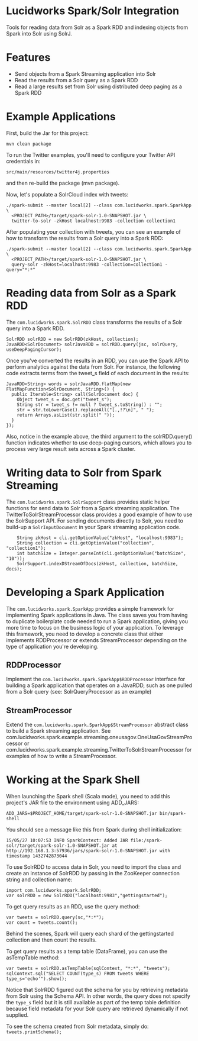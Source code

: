 Lucidworks Spark/Solr Integration
========

Tools for reading data from Solr as a Spark RDD and indexing objects from Spark into Solr using SolrJ.

Features
========

* Send objects from a Spark Streaming application into Solr
* Read the results from a Solr query as a Spark RDD
* Read a large results set from Solr using distributed deep paging as a Spark RDD

Example Applications
========

First, build the Jar for this project:

`mvn clean package`

To run the Twitter examples, you'll need to configure your Twitter API credentials in:

```
src/main/resources/twitter4j.properties
```

and then re-build the package (mvn package).

Now, let's populate a SolrCloud index with tweets:

```
./spark-submit --master local[2] --class com.lucidworks.spark.SparkApp \
  <PROJECT_PATH>/target/spark-solr-1.0-SNAPSHOT.jar \
  twitter-to-solr -zkHost localhost:9983 -collection collection1
```

After populating your collection with tweets, you can see an example of how to transform the results from a Solr
query into a Spark RDD:

```
./spark-submit --master local[2] --class com.lucidworks.spark.SparkApp \
  <PROJECT_PATH>/target/spark-solr-1.0-SNAPSHOT.jar \
  query-solr -zkHost=localhost:9983 -collection=collection1 -query="*:*"
```

Reading data from Solr as a Spark RDD
========

The `com.lucidworks.spark.SolrRDD` class transforms the results of a Solr query into a Spark RDD.

```
SolrRDD solrRDD = new SolrRDD(zkHost, collection);
JavaRDD<SolrDocument> solrJavaRDD = solrRDD.query(jsc, solrQuery, useDeepPagingCursor);
```

Once you've converted the results in an RDD, you can use the Spark API to perform analytics against the data from Solr.
For instance, the following code extracts terms from the tweet_s field of each document in the results:

```
JavaRDD<String> words = solrJavaRDD.flatMap(new FlatMapFunction<SolrDocument, String>() {
  public Iterable<String> call(SolrDocument doc) {
    Object tweet_s = doc.get("tweet_s");
    String str = tweet_s != null ? tweet_s.toString() : "";
    str = str.toLowerCase().replaceAll("[.,!?\n]", " ");
    return Arrays.asList(str.split(" "));
  }
});
```

Also, notice in the example above, the third argument to the solrRDD.query() function indicates whether to use
deep-paging cursors, which allows you to process very large result sets across a Spark cluster.

Writing data to Solr from Spark Streaming
========

The `com.lucidworks.spark.SolrSupport` class provides static helper functions for send data to Solr from a Spark
 streaming application. The TwitterToSolrStreamProcessor class provides a good example of how to use the SolrSupport
 API. For sending documents directly to Solr, you need to build-up a `SolrInputDocument` in your
 Spark streaming application code. 

```
    String zkHost = cli.getOptionValue("zkHost", "localhost:9983");
    String collection = cli.getOptionValue("collection", "collection1");
    int batchSize = Integer.parseInt(cli.getOptionValue("batchSize", "10"));
    SolrSupport.indexDStreamOfDocs(zkHost, collection, batchSize, docs);
```

Developing a Spark Application
========

The `com.lucidworks.spark.SparkApp` provides a simple framework for implementing Spark applications in Java. The
class saves you from having to duplicate boilerplate code needed to run a Spark application, giving you more time to
focus on the business logic of your application. To leverage this framework, you need to develop a concrete class
that either implements RDDProcessor or extends StreamProcessor depending on the type of application you're developing.

RDDProcessor
-------------

Implement the `com.lucidworks.spark.SparkApp$RDDProcessor` interface for building a Spark application that operates
 on a JavaRDD, such as one pulled from a Solr query (see: SolrQueryProcessor as an example)

StreamProcessor
-------------

Extend the `com.lucidworks.spark.SparkApp$StreamProcessor` abstract class to build a Spark streaming application.
See com.lucidworks.spark.example.streaming.oneusagov.OneUsaGovStreamProcessor or
com.lucidworks.spark.example.streaming.TwitterToSolrStreamProcessor for examples of how to write a StreamProcessor.

Working at the Spark Shell
========

When launching the Spark shell (Scala mode), you need to add this project's JAR file to the environment using ADD_JARS:

```
ADD_JARS=$PROJECT_HOME/target/spark-solr-1.0-SNAPSHOT.jar bin/spark-shell
```

You should see a message like this from Spark during shell initialization:

```
15/05/27 10:07:53 INFO SparkContext: Added JAR file:/spark-solr/target/spark-solr-1.0-SNAPSHOT.jar at http://192.168.1.3:57936/jars/spark-solr-1.0-SNAPSHOT.jar with timestamp 1432742873044
```

To use SolrRDD to access data in Solr, you need to import the class and create an instance of SolrRDD by passing in the ZooKeeper connection string and collection name:

```
import com.lucidworks.spark.SolrRDD;
var solrRDD = new SolrRDD("localhost:9983","gettingstarted");
```

To get query results as an RDD, use the query method:

```
var tweets = solrRDD.query(sc,"*:*");
var count = tweets.count();
```

Behind the scenes, Spark will query each shard of the gettingstarted collection and then count the results.

To get query results as a temp table (DataFrame), you can use the asTempTable method:

```
var tweets = solrRDD.asTempTable(sqlContext, "*:*", "tweets");
sqlContext.sql("SELECT COUNT(type_s) FROM tweets WHERE type_s='echo'").show();
```

Notice that SolrRDD figured out the schema for you by retrieving metadata from Solr using the Schema API. In other words, the query does not specify the `type_s` field but it is still available as part of the temp table definition because field metadata for your Solr query are retrieved dynamically if not supplied.

To see the schema created from Solr metadata, simply do: `tweets.printSchema();`